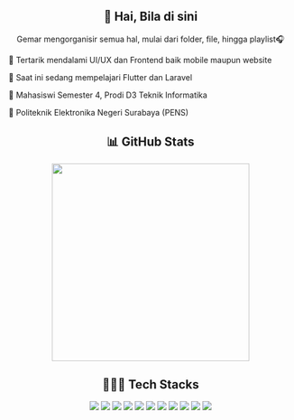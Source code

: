 <!-- Introduction -->
<h2 align="center">🌻 Hai, Bila di sini</h2>
<p align="center">Gemar mengorganisir semua hal, mulai dari folder, file, hingga playlist🎧</p>
<p>🎯 Tertarik mendalami UI/UX dan Frontend baik mobile maupun website</p>
<p>📑 Saat ini sedang mempelajari Flutter dan Laravel</p>
<p>📔 Mahasiswi Semester 4, Prodi D3 Teknik Informatika</p>
<p>🏫 Politeknik Elektronika Negeri Surabaya (PENS)</p>



<h2 align="center">📊 GitHub Stats</h2>
<p align="center">
  <img
    src="https://github-readme-stats.vercel.app/api/top-langs/?username=salsabolu&theme=rose&hide_border=true&include_all_commits=false&count_private=true&layout=compact"
    width="350" />
</p>

<h2 align="center">👩🏻‍💻 Tech Stacks</h2>
<p align="center">
  <img src="https://img.shields.io/badge/html5-%23E34F26.svg?style=flat&logo=html5&logoColor=white" />
  <img src="https://img.shields.io/badge/css3-%231572B6.svg?style=flat&logo=css3&logoColor=white" />
  <img src="https://img.shields.io/badge/c-%2300599C.svg?style=flat&logo=c&logoColor=white" />
  <img src="https://img.shields.io/badge/dart-%230175C2.svg?style=flat&logo=dart&logoColor=white" />
  <img src="https://img.shields.io/badge/tailwindcss-%2338B2AC.svg?style=flat&logo=tailwind-css&logoColor=white" />
  <img src="https://img.shields.io/badge/daisyui-5A0EF8?style=flat&logo=daisyui&logoColor=white" />
  <img src="https://img.shields.io/badge/bootstrap-%238511FA.svg?style=flat&logo=bootstrap&logoColor=white" />
  <img src="https://img.shields.io/badge/laravel-%23FF2D20.svg?style=flat&logo=laravel&logoColor=white" />
  <img src="https://img.shields.io/badge/Flutter-%2302569B.svg?style=flat&logo=Flutter&logoColor=white" />
  <img src="https://img.shields.io/badge/figma-%23F24E1E.svg?style=flat&logo=figma&logoColor=white" />
  <img src="https://img.shields.io/badge/Notion-%23000000.svg?style=flat&logo=notion&logoColor=white" />
  <!-- Wishlist -->
  <!-- <img src="https://img.shields.io/badge/java-%23ED8B00.svg?style=flat&logo=openjdk&logoColor=white" />
  <img src="https://img.shields.io/badge/php-%23777BB4.svg?style=flat&logo=php&logoColor=white" />
  <img src="https://img.shields.io/badge/react-%2361DAFB.svg?style=flat&logo=react&logoColor=white" />
  <img src="https://img.shields.io/badge/mysql-4479A1.svg?style=flat&logo=mysql&logoColor=white" />
  <img src="https://img.shields.io/badge/postgres-%23316192.svg?style=flat&logo=postgresql&logoColor=white" />
  <img src="https://img.shields.io/badge/Postman-FF6C37?style=flat&logo=postman&logoColor=white" />
  <img src="https://img.shields.io/badge/Amazon%20S3-FF9900?style=flat&logo=amazons3&logoColor=white" />
  <img src="https://img.shields.io/badge/firebase-a08021?style=flat&logo=firebase&logoColor=white" />
  <img src="https://img.shields.io/badge/pocketbase-%23b8dbe4.svg?style=flat&logo=Pocketbase&logoColor=black" />
  <img src="https://img.shields.io/badge/sqlite-%2307405e.svg?style=flat&logo=sqlite&logoColor=white" />
  <img src="https://img.shields.io/badge/adobe%20photoshop-%2331A8FF.svg?style=flat&logo=adobe%20photoshop&logoColor=white" />
  <img src="https://img.shields.io/badge/Adobe%20After%20Effects-9999FF.svg?style=flat&logo=Adobe%20After%20Effects&logoColor=white" />
  <img src="https://img.shields.io/badge/adobe%20illustrator-%23FF9A00.svg?style=flat&logo=adobe%20illustrator&logoColor=white" />
  <img src="https://img.shields.io/badge/Adobe%20XD-470137?style=flat&logo=Adobe%20XD&logoColor=white" />
  <img src="https://img.shields.io/badge/vite-%23646CFF.svg?style=flat&logo=vite&logoColor=white" />
  <img src="https://img.shields.io/badge/vuejs-%2335495e.svg?style=flat&logo=vuedotjs&logoColor=white" />
  <img src="https://img.shields.io/badge/Cloudflare-F38020?style=flat&logo=Cloudflare&logoColor=white" />
  <img src="https://img.shields.io/badge/AWS-%23FF9900.svg?style=flat&logo=amazon-aws&logoColor=white" />
  <img src="https://img.shields.io/badge/GoogleCloud-%234285F4.svg?style=flat&logo=google-cloud&logoColor=white" />
  <img src="https://img.shields.io/badge/github%20pages-121013?style=flat&logo=github&logoColor=white" />
  <img src="https://img.shields.io/badge/Visual%20Studio-5C2D91.svg?style=flat&logo=visual-studio&logoColor=white" />
  <img src="https://img.shields.io/badge/GDScript-%2374267B.svg?style=flat&logo=godotengine&logoColor=white" />
  <img src="https://img.shields.io/badge/kotlin-%237F52FF.svg?style=flat&logo=kotlin&logoColor=white" />
  <img src="https://img.shields.io/badge/python-3670A0?style=flat&logo=python&logoColor=white" />
  <img src="https://img.shields.io/badge/swift-F54A2A?style=flat&logo=swift&logoColor=white" /> -->
</p>
